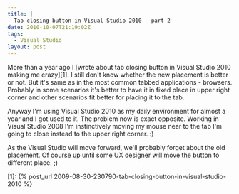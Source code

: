 ```yaml
---
title: |
  Tab closing button in Visual Studio 2010 - part 2
date: 2010-10-07T21:19:02Z
tags:
  - Visual Studio
layout: post
---
```

More than a year ago I [wrote about tab closing button in Visual Studio 2010 making me crazy][1]. I still don't know whether the new placement is better or not. But it's same as in the most common tabbed applications - browsers. Probably in some scenarios it's better to have it in fixed place in upper right corner and other scenarios fit better for placing it to the tab.

Anyway I'm using Visual Studio 2010 as my daily environment for almost a year and I got used to it. The problem now is exact opposite. Working in Visual Studio 2008 I'm instinctively moving my mouse near to the tab I'm going to close instead to the upper right corner. :)

As the Visual Studio will move forward, we'll probably forget about the old placement. Of course up until some UX designer will move the button to different place. ;)

[1]: {% post_url 2009-08-30-230790-tab-closing-button-in-visual-studio-2010 %}